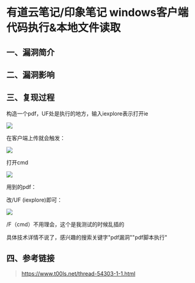有道云笔记/印象笔记 windows客户端代码执行&本地文件读取
======================================================

一、漏洞简介
------------

二、漏洞影响
------------

三、复现过程
------------

构造一个pdf，UF处是执行的地方，输入iexplore表示打开ie

![](/Users/aresx/Documents/VulWiki/.resource/有道云笔记_印象笔记windows客户端代码执行&本地文件读取/media/rId24.png)

在客户端上传就会触发：

![](/Users/aresx/Documents/VulWiki/.resource/有道云笔记_印象笔记windows客户端代码执行&本地文件读取/media/rId25.png)

打开cmd

![](/Users/aresx/Documents/VulWiki/.resource/有道云笔记_印象笔记windows客户端代码执行&本地文件读取/media/rId26.png)

用到的pdf：

改/UF (iexplore)即可：

![](/Users/aresx/Documents/VulWiki/.resource/有道云笔记_印象笔记windows客户端代码执行&本地文件读取/media/rId27.png)

/F（cmd）不用理会，这个是我测试的时候乱插的

具体技术详情不说了，感兴趣的搜索关键字"pdf漏洞""pdf脚本执行"

四、参考链接
------------

> <https://www.t00ls.net/thread-54303-1-1.html>
